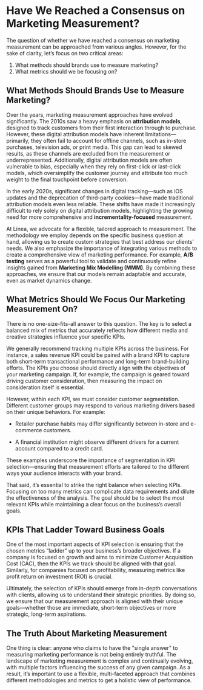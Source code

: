# Have We Reached a Consensus on Marketing Measurement?

The question of whether we have reached a consensus on marketing measurement can be approached from various angles. However, for the sake of clarity, let’s focus on two critical areas:

1. What methods should brands use to measure marketing?
2. What metrics should we be focusing on?


## What Methods Should Brands Use to Measure Marketing?

Over the years, marketing measurement approaches have evolved significantly. The 2010s saw a heavy emphasis on **attribution models**, designed to track customers from their first interaction through to purchase. However, these digital attribution models have inherent limitations—primarily, they often fail to account for offline channels, such as in-store purchases, television ads, or print media. This gap can lead to skewed results, as these channels are excluded from the measurement or underrepresented. Additionally, digital attribution models are often vulnerable to bias, especially when they rely on first-click or last-click models, which oversimplify the customer journey and attribute too much weight to the final touchpoint before conversion.

In the early 2020s, significant changes in digital tracking—such as iOS updates and the deprecation of third-party cookies—have made traditional attribution models even less reliable. These shifts have made it increasingly difficult to rely solely on digital attribution models, highlighting the growing need for more comprehensive and **incrementality-focused** measurement.

At Linea, we advocate for a flexible, tailored approach to measurement. The methodology we employ depends on the specific business question at hand, allowing us to create custom strategies that best address our clients’ needs. We also emphasize the importance of integrating various methods to create a comprehensive view of marketing performance. For example, **A/B testing** serves as a powerful tool to validate and continuously refine insights gained from **Marketing Mix Modelling (MMM)**. By combining these approaches, we ensure that our models remain adaptable and accurate, even as market dynamics change.

## What Metrics Should We Focus Our Marketing Measurement On?

There is no one-size-fits-all answer to this question. The key is to select a balanced mix of metrics that accurately reflects how different media and creative strategies influence your specific KPIs.

We generally recommend tracking multiple KPIs across the business. For instance, a sales revenue KPI could be paired with a brand KPI to capture both short-term transactional performance and long-term brand-building efforts. The KPIs you choose should directly align with the objectives of your marketing campaign. If, for example, the campaign is geared toward driving customer consideration, then measuring the impact on consideration itself is essential.

However, within each KPI, we must consider customer segmentation. Different customer groups may respond to various marketing drivers based on their unique behaviors. For example:

* Retailer purchase habits may differ significantly between in-store and e-commerce customers.

* A financial institution might observe different drivers for a current account compared to a credit card.

These examples underscore the importance of segmentation in KPI selection—ensuring that measurement efforts are tailored to the different ways your audience interacts with your brand.

That said, it’s essential to strike the right balance when selecting KPIs. Focusing on too many metrics can complicate data requirements and dilute the effectiveness of the analysis. The goal should be to select the most relevant KPIs while maintaining a clear focus on the business’s overall goals.

## KPIs That Ladder Toward Business Goals

One of the most important aspects of KPI selection is ensuring that the chosen metrics “ladder” up to your business’s broader objectives. If a company is focused on growth and aims to minimize Customer Acquisition Cost (CAC), then the KPIs we track should be aligned with that goal. Similarly, for companies focused on profitability, measuring metrics like profit return on investment (ROI) is crucial.

Ultimately, the selection of KPIs should emerge from in-depth conversations with clients, allowing us to understand their strategic priorities. By doing so, we ensure that our measurement approach is aligned with their unique goals—whether those are immediate, short-term objectives or more strategic, long-term aspirations.

## The Truth About Marketing Measurement

One thing is clear: anyone who claims to have the "single answer" to measuring marketing performance is not being entirely truthful. The landscape of marketing measurement is complex and continually evolving, with multiple factors influencing the success of any given campaign. As a result, it’s important to use a flexible, multi-faceted approach that combines different methodologies and metrics to get a holistic view of performance.
